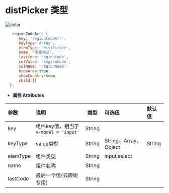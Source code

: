 # distPicker 类型
![solar](/images/distPicker.png)
``` js
   regionCodeArr: {
      key: 'regionCodeArr',
      keyType:'Array',
      elemType: 'distPicker',
      name: '所属地区',
      lastCode:'regionCode',
      colValue: 'regionCode',
      colName: 'regionName',
      hideArea:true,
      showCountry:true,
      child:[]
  },
```
- **属性 Attributes**

| 参数        | 说明       | 类型  | 可选值  | 默认值  |
| :------------- |:-------------| :-----:| :-----|:-----|
| key  | 组件key值，相当于`v-model = 'input'` | String |  |  |
| keyType | value类型    |    String | String，Array，Object | String |
| elemType      | 组件类型      |   String | input,select |  |
| name | 组件名称      |    String |  |  |
| lastCode | 最后一个值(云霞姐专用)      |    String |  |  |
